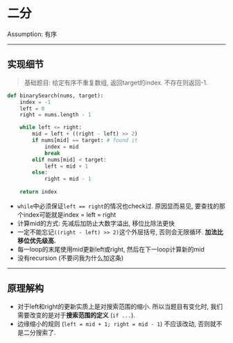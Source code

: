 # 二分

Assumption: 有序

---

## 实现细节

>   基础题目: 给定有序不重复数组, 返回target的index. 不存在则返回-1.

```python
def binarySearch(nums, target):
    index = -1
    left = 0
    right = nums.length - 1

	while left <= right:
    	mid = left + ((right - left) >> 2)
    	if nums[mid] == target: # found it
            index = mid
            break
        elif nums[mid] < target:
            left = mid + 1
        else:
            right = mid - 1
    
    return index
```

-   `while`中必须保证`left == right`的情况也check过. 原因显而易见, 要查找的那个index可能就是index = left = right
-   计算mid的方式: 先减后加防止大数字溢出, 移位比除法更快
-   一定不能忘记`((right - left) >> 2)`这个外层括号, 否则会无限循环. **加法比移位优先级高.**
-   每一loop的末尾使用mid更新left或right, 然后在下一loop计算新的mid
-   没有recursion (不要问我为什么加这条)

---

## 原理解构

-   对于left和right的更新实质上是对搜索范围的缩小. 所以当题目有变化时, 我们需要改变的是对于**搜索范围的定义** (`if ...`).
-   边缘缩小的规则 (`left = mid + 1; right = mid - 1`) 不应该改动, 否则就不是二分搜索了.